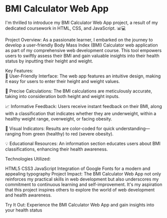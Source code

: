 # BMI Calculator Web App
 I'm thrilled to introduce my BMI Calculator Web App project, a result of my dedicated coursework in HTML, CSS, and JavaScript. 📊💻

Project Overview:
As a passionate learner, I embarked on the journey to develop a user-friendly Body Mass Index (BMI) Calculator web application as part of my comprehensive web development course. This tool empowers users to swiftly assess their BMI and gain valuable insights into their health status by inputting their height and weight.

Key Features: <br>
📏 User-Friendly Interface: The web app features an intuitive design, making it easy for users to enter their height and weight values.

🔢 Precise Calculations: The BMI calculations are meticulously accurate, taking into consideration both height and weight inputs.

📈 Informative Feedback: Users receive instant feedback on their BMI, along with a classification that indicates whether they are underweight, within a healthy weight range, overweight, or facing obesity.

🌈 Visual Indicators: Results are color-coded for quick understanding—ranging from green (healthy) to red (severe obesity).

💡 Educational Resources: An information section educates users about BMI classifications, enhancing their health awareness.

Technologies Utilized:

HTML5
CSS3
JavaScript
Integration of Google Fonts for a modern and appealing typography
Project Impact:
The BMI Calculator Web App not only reinforces my practical skills in web development but also underscores my commitment to continuous learning and self-improvement. It's my aspiration that this project inspires others to explore the world of web development and health awareness.

Try It Out:
Experience the BMI Calculator Web App and gain insights into your health status





